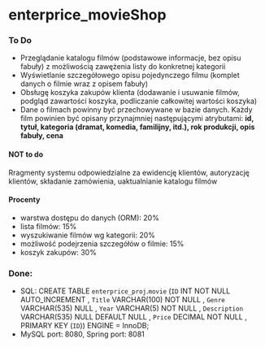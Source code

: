 # enterprice_movieShop

### To Do
- Przeglądanie katalogu filmów (podstawowe informacje, bez opisu fabuły)
z możliwością zawężenia listy do konkretnej kategorii
- Wyświetlanie szczegółowego opisu pojedynczego filmu (komplet danych o filmie
wraz z opisem fabuły)
- Obsługę koszyka zakupów klienta (dodawanie i usuwanie filmów, podgląd zawartości
koszyka, podliczanie całkowitej wartości koszyka)
- Dane o filmach powinny być przechowywane w bazie danych. Każdy film powinien być
opisany przynajmniej następującymi atrybutami: **id, tytuł, kategoria (dramat, komedia,
familijny, itd.), rok produkcji, opis fabuły, cena**

#### **NOT** to do 
Rragmenty systemu odpowiedzialne za ewidencję klientów,
autoryzację klientów, składanie zamówienia, uaktualnianie katalogu filmów

#### Procenty
- warstwa dostępu do danych (ORM): 20%
- lista filmów: 15%
- wyszukiwanie filmów wg kategorii: 20%
- możliwość podejrzenia szczegółów o filmie: 15%
- koszyk zakupów: 30%



### Done:
- SQL: CREATE TABLE `enterprice_proj`.`movie` (`ID` INT NOT NULL AUTO_INCREMENT , `Title` VARCHAR(100) NOT NULL , `Genre` VARCHAR(535) NULL , `Year` VARCHAR(5) NOT NULL , `Description` VARCHAR(535) NULL DEFAULT NULL , `Price` DECIMAL NOT NULL , PRIMARY KEY (`ID`)) ENGINE = InnoDB; 
- MySQL port: 8080, Spring port: 8081
